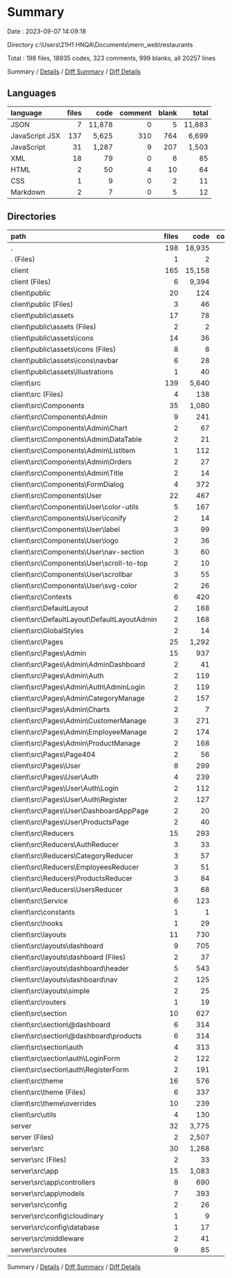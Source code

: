 # Summary

Date : 2023-09-07 14:09:18

Directory c:\\Users\\21H1 HNQA\\Documents\\mern_web\\restaurants

Total : 198 files,  18935 codes, 323 comments, 999 blanks, all 20257 lines

Summary / [Details](details.md) / [Diff Summary](diff.md) / [Diff Details](diff-details.md)

## Languages
| language | files | code | comment | blank | total |
| :--- | ---: | ---: | ---: | ---: | ---: |
| JSON | 7 | 11,878 | 0 | 5 | 11,883 |
| JavaScript JSX | 137 | 5,625 | 310 | 764 | 6,699 |
| JavaScript | 31 | 1,287 | 9 | 207 | 1,503 |
| XML | 18 | 79 | 0 | 6 | 85 |
| HTML | 2 | 50 | 4 | 10 | 64 |
| CSS | 1 | 9 | 0 | 2 | 11 |
| Markdown | 2 | 7 | 0 | 5 | 12 |

## Directories
| path | files | code | comment | blank | total |
| :--- | ---: | ---: | ---: | ---: | ---: |
| . | 198 | 18,935 | 323 | 999 | 20,257 |
| . (Files) | 1 | 2 | 0 | 1 | 3 |
| client | 165 | 15,158 | 315 | 792 | 16,265 |
| client (Files) | 6 | 9,394 | 1 | 10 | 9,405 |
| client\\public | 20 | 124 | 4 | 16 | 144 |
| client\\public (Files) | 3 | 46 | 4 | 10 | 60 |
| client\\public\\assets | 17 | 78 | 0 | 6 | 84 |
| client\\public\\assets (Files) | 2 | 2 | 0 | 0 | 2 |
| client\\public\\assets\\icons | 14 | 36 | 0 | 5 | 41 |
| client\\public\\assets\\icons (Files) | 8 | 8 | 0 | 0 | 8 |
| client\\public\\assets\\icons\\navbar | 6 | 28 | 0 | 5 | 33 |
| client\\public\\assets\\illustrations | 1 | 40 | 0 | 1 | 41 |
| client\\src | 139 | 5,640 | 310 | 766 | 6,716 |
| client\\src (Files) | 4 | 138 | 45 | 24 | 207 |
| client\\src\\Components | 35 | 1,080 | 63 | 149 | 1,292 |
| client\\src\\Components\\Admin | 9 | 241 | 1 | 20 | 262 |
| client\\src\\Components\\Admin\\Chart | 2 | 67 | 1 | 5 | 73 |
| client\\src\\Components\\Admin\\DataTable | 2 | 21 | 0 | 3 | 24 |
| client\\src\\Components\\Admin\\ListItem | 1 | 112 | 0 | 6 | 118 |
| client\\src\\Components\\Admin\\Orders | 2 | 27 | 0 | 3 | 30 |
| client\\src\\Components\\Admin\\Title | 2 | 14 | 0 | 3 | 17 |
| client\\src\\Components\\FormDialog | 4 | 372 | 23 | 31 | 426 |
| client\\src\\Components\\User | 22 | 467 | 39 | 98 | 604 |
| client\\src\\Components\\User\\color-utils | 5 | 167 | 11 | 26 | 204 |
| client\\src\\Components\\User\\iconify | 2 | 14 | 3 | 6 | 23 |
| client\\src\\Components\\User\\label | 3 | 99 | 10 | 19 | 128 |
| client\\src\\Components\\User\\logo | 2 | 36 | 1 | 7 | 44 |
| client\\src\\Components\\User\\nav-section | 3 | 60 | 6 | 15 | 81 |
| client\\src\\Components\\User\\scroll-to-top | 2 | 10 | 1 | 6 | 17 |
| client\\src\\Components\\User\\scrollbar | 3 | 55 | 5 | 13 | 73 |
| client\\src\\Components\\User\\svg-color | 2 | 26 | 2 | 6 | 34 |
| client\\src\\Contexts | 6 | 420 | 12 | 78 | 510 |
| client\\src\\DefaultLayout | 2 | 168 | 6 | 11 | 185 |
| client\\src\\DefaultLayout\\DefaultLayoutAdmin | 2 | 168 | 6 | 11 | 185 |
| client\\src\\GlobalStyles | 2 | 14 | 0 | 5 | 19 |
| client\\src\\Pages | 25 | 1,292 | 28 | 148 | 1,468 |
| client\\src\\Pages\\Admin | 15 | 937 | 5 | 86 | 1,028 |
| client\\src\\Pages\\Admin\\AdminDashboard | 2 | 41 | 5 | 6 | 52 |
| client\\src\\Pages\\Admin\\Auth | 2 | 119 | 0 | 6 | 125 |
| client\\src\\Pages\\Admin\\Auth\\AdminLogin | 2 | 119 | 0 | 6 | 125 |
| client\\src\\Pages\\Admin\\CategoryManage | 2 | 157 | 0 | 17 | 174 |
| client\\src\\Pages\\Admin\\Charts | 2 | 7 | 0 | 2 | 9 |
| client\\src\\Pages\\Admin\\CustomerManage | 3 | 271 | 0 | 21 | 292 |
| client\\src\\Pages\\Admin\\EmployeeManage | 2 | 174 | 0 | 17 | 191 |
| client\\src\\Pages\\Admin\\ProductManage | 2 | 168 | 0 | 17 | 185 |
| client\\src\\Pages\\Page404 | 2 | 56 | 3 | 8 | 67 |
| client\\src\\Pages\\User | 8 | 299 | 20 | 54 | 373 |
| client\\src\\Pages\\User\\Auth | 4 | 239 | 13 | 36 | 288 |
| client\\src\\Pages\\User\\Auth\\Login | 2 | 112 | 7 | 17 | 136 |
| client\\src\\Pages\\User\\Auth\\Register | 2 | 127 | 6 | 19 | 152 |
| client\\src\\Pages\\User\\DashboardAppPage | 2 | 20 | 3 | 8 | 31 |
| client\\src\\Pages\\User\\ProductsPage | 2 | 40 | 4 | 10 | 54 |
| client\\src\\Reducers | 15 | 293 | 0 | 44 | 337 |
| client\\src\\Reducers\\AuthReducer | 3 | 33 | 0 | 7 | 40 |
| client\\src\\Reducers\\CategoryReducer | 3 | 57 | 0 | 8 | 65 |
| client\\src\\Reducers\\EmployeesReducer | 3 | 51 | 0 | 7 | 58 |
| client\\src\\Reducers\\ProductsReducer | 3 | 84 | 0 | 13 | 97 |
| client\\src\\Reducers\\UsersReducer | 3 | 68 | 0 | 9 | 77 |
| client\\src\\Service | 6 | 123 | 24 | 19 | 166 |
| client\\src\\constants | 1 | 1 | 0 | 1 | 2 |
| client\\src\\hooks | 1 | 29 | 4 | 15 | 48 |
| client\\src\\layouts | 11 | 730 | 42 | 109 | 881 |
| client\\src\\layouts\\dashboard | 9 | 705 | 38 | 102 | 845 |
| client\\src\\layouts\\dashboard (Files) | 2 | 37 | 4 | 11 | 52 |
| client\\src\\layouts\\dashboard\\header | 5 | 543 | 24 | 70 | 637 |
| client\\src\\layouts\\dashboard\\nav | 2 | 125 | 10 | 21 | 156 |
| client\\src\\layouts\\simple | 2 | 25 | 4 | 7 | 36 |
| client\\src\\routers | 1 | 19 | 23 | 1 | 43 |
| client\\src\\section | 10 | 627 | 24 | 60 | 711 |
| client\\src\\section\\@dashboard | 6 | 314 | 18 | 40 | 372 |
| client\\src\\section\\@dashboard\\products | 6 | 314 | 18 | 40 | 372 |
| client\\src\\section\\auth | 4 | 313 | 6 | 20 | 339 |
| client\\src\\section\\auth\\LoginForm | 2 | 122 | 3 | 10 | 135 |
| client\\src\\section\\auth\\RegisterForm | 2 | 191 | 3 | 10 | 204 |
| client\\src\\theme | 16 | 576 | 30 | 61 | 667 |
| client\\src\\theme (Files) | 6 | 337 | 19 | 37 | 393 |
| client\\src\\theme\\overrides | 10 | 239 | 11 | 24 | 274 |
| client\\src\\utils | 4 | 130 | 9 | 41 | 180 |
| server | 32 | 3,775 | 8 | 206 | 3,989 |
| server (Files) | 2 | 2,507 | 0 | 2 | 2,509 |
| server\\src | 30 | 1,268 | 8 | 204 | 1,480 |
| server\\src (Files) | 2 | 33 | 5 | 10 | 48 |
| server\\src\\app | 15 | 1,083 | 0 | 132 | 1,215 |
| server\\src\\app\\controllers | 8 | 690 | 0 | 96 | 786 |
| server\\src\\app\\models | 7 | 393 | 0 | 36 | 429 |
| server\\src\\config | 2 | 26 | 0 | 6 | 32 |
| server\\src\\config\\cloudinary | 1 | 9 | 0 | 3 | 12 |
| server\\src\\config\\database | 1 | 17 | 0 | 3 | 20 |
| server\\src\\middleware | 2 | 41 | 3 | 12 | 56 |
| server\\src\\routes | 9 | 85 | 0 | 44 | 129 |

Summary / [Details](details.md) / [Diff Summary](diff.md) / [Diff Details](diff-details.md)